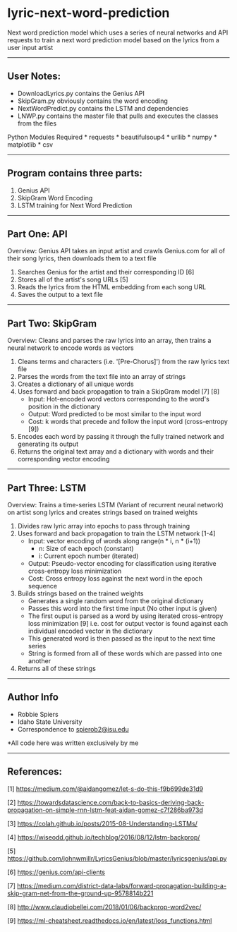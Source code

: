 # lyric-next-word-prediction
Next word prediction model which uses a series of neural networks and API requests to train a next word prediction model based on the lyrics from a user input artist

-----------------------------------------------------------------------------------------------------------------------------------

## User Notes:

  * DownloadLyrics.py contains the Genius API
  * SkipGram.py obviously contains the word encoding
  * NextWordPredict.py contains the LSTM and dependencies
  * LNWP.py contains the master file that pulls and executes the classes from the files
  
  Python Modules Required
    * requests
    * beautifulsoup4
    * urllib
    * numpy
    * matplotlib
    * csv

-----------------------------------------------------------------------------------------------------------------------------------

## Program contains three parts:

  1. Genius API
  2. SkipGram Word Encoding
  3. LSTM training for Next Word Prediction
  
-----------------------------------------------------------------------------------------------------------------------------------
  
## Part One: API

  Overview: Genius API takes an input artist and crawls Genius.com for all of their song lyrics, then downloads them to a text file
  
  1. Searches Genius for the artist and their corresponding ID [6]
  2. Stores all of the artist's song URLs   [5]
  3. Reads the lyrics from the HTML embedding from each song URL
  4. Saves the output to a text file
  
-----------------------------------------------------------------------------------------------------------------------------------
  
## Part Two: SkipGram

  Overview: Cleans and parses the raw lyrics into an array, then trains a neural network to encode words as vectors
  
  1. Cleans terms and characters (i.e. '[Pre-Chorus]') from the raw lyrics text file
  2. Parses the words from the text file into an array of strings
  3. Creates a dictionary of all unique words
  4. Uses forward and back propagation to train a SkipGram model [7] [8]
      * Input: Hot-encoded word vectors corresponding to the word's position in the dictionary
      * Output: Word predicted to be most similar to the input word
      * Cost: k words that precede and follow the input word (cross-entropy [9])
  5. Encodes each word by passing it through the fully trained network and generating its output
  6. Returns the original text array and a dictionary with words and their corresponding vector encoding
  
-----------------------------------------------------------------------------------------------------------------------------------

## Part Three: LSTM

  Overview: Trains a time-series LSTM (Variant of recurrent neural network) on artist song lyrics and creates strings based on trained weights
  
  1. Divides raw lyric array into epochs to pass through training
  2. Uses forward and back propagation to train the LSTM network [1-4]
      * Input: vector encoding of words along range(n * i, n * (i+1))
        * n: Size of each epoch (constant)
        * i: Current epoch number (iterated)
      * Output: Pseudo-vector encoding for classification using iterative cross-entropy loss minimization
      * Cost: Cross entropy loss against the next word in the epoch sequence
  3. Builds strings based on the trained weights
      * Generates a single random word from the original dictionary
      * Passes this word into the first time input (No other input is given)
      * The first ouput is parsed as a word by using iterated cross-entropy loss minimization [9]
            i.e. cost for output vector is found against each individual encoded vector in the dictionary
      * This generated word is then passed as the input to the next time series
      * String is formed from all of these words which are passed into one another
  4. Returns all of these strings
  
-----------------------------------------------------------------------------------------------------------------------------------

## Author Info

* Robbie Spiers
* Idaho State University
* Correspondence to spierob2@isu.edu

*All code here was written exclusively by me
  
-----------------------------------------------------------------------------------------------------------------------------------
  
## References:

[1] https://medium.com/@aidangomez/let-s-do-this-f9b699de31d9

[2] https://towardsdatascience.com/back-to-basics-deriving-back-propagation-on-simple-rnn-lstm-feat-aidan-gomez-c7f286ba973d

[3] https://colah.github.io/posts/2015-08-Understanding-LSTMs/

[4] https://wiseodd.github.io/techblog/2016/08/12/lstm-backprop/

[5] https://github.com/johnwmillr/LyricsGenius/blob/master/lyricsgenius/api.py

[6] https://genius.com/api-clients

[7] https://medium.com/district-data-labs/forward-propagation-building-a-skip-gram-net-from-the-ground-up-9578814b221

[8] http://www.claudiobellei.com/2018/01/06/backprop-word2vec/

[9] https://ml-cheatsheet.readthedocs.io/en/latest/loss_functions.html
